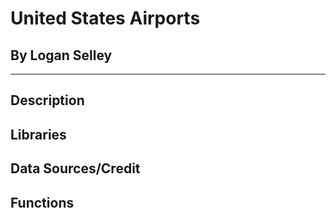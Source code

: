 # United States Airports

## By Logan Selley

---

## Description

## Libraries

## Data Sources/Credit

## Functions
